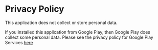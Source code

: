 # Privacy Policy

This application does not collect or store personal data.

If you installed this application from Google Play, then Google Play does collect some personal data. Please see the privacy policy for Google Play Services [here](https://policies.google.com/privacy)
